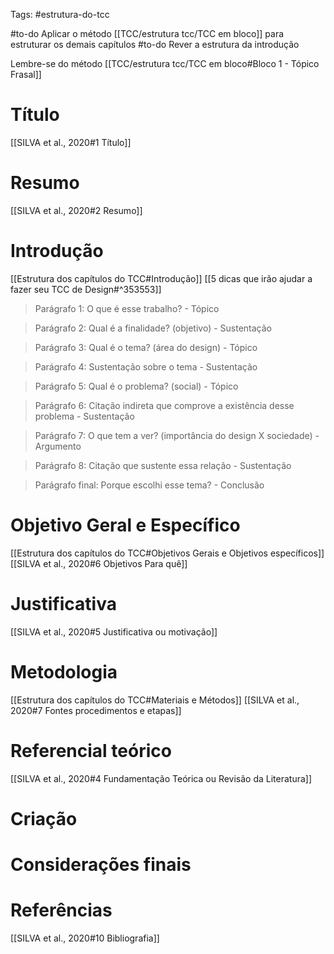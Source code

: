 Tags: #estrutura-do-tcc 

#to-do Aplicar o método [[TCC/estrutura tcc/TCC em bloco]] para estruturar os demais capítulos
#to-do Rever a estrutura da introdução

Lembre-se do método 
[[TCC/estrutura tcc/TCC em bloco#Bloco 1 - Tópico Frasal]]

# Título
[[SILVA et al., 2020#1 Título]]

# Resumo
[[SILVA et al., 2020#2 Resumo]]

# Introdução
[[Estrutura dos capítulos do TCC#Introdução]]
[[5 dicas que irão ajudar a fazer seu TCC de Design#^353553]]

> Parágrafo 1: O que é esse trabalho?  - Tópico

> Parágrafo 2: Qual é a finalidade? (objetivo) - Sustentação

> Parágrafo 3: Qual é o tema? (área do design) - Tópico

> Parágrafo 4: Sustentação sobre o tema - Sustentação

> Parágrafo 5: Qual é o problema? (social) - Tópico

> Parágrafo 6: Citação indireta que comprove a existência desse problema - Sustentação

> Parágrafo 7: O que tem a ver? (importância do design X sociedade) - Argumento

> Parágrafo 8: Citação que sustente essa relação - Sustentação

> Parágrafo final: Porque escolhi esse tema? - Conclusão


# Objetivo Geral e Específico  
[[Estrutura dos capítulos do TCC#Objetivos Gerais e Objetivos específicos]]
[[SILVA et al., 2020#6 Objetivos Para quê]]

# Justificativa  
[[SILVA et al., 2020#5 Justificativa ou motivação]]

# Metodologia
[[Estrutura dos capítulos do TCC#Materiais e Métodos]]
[[SILVA et al., 2020#7 Fontes procedimentos e etapas]]

# Referencial teórico
[[SILVA et al., 2020#4 Fundamentação Teórica ou Revisão da Literatura]]

# Criação

# Considerações finais

# Referências
[[SILVA et al., 2020#10 Bibliografia]]